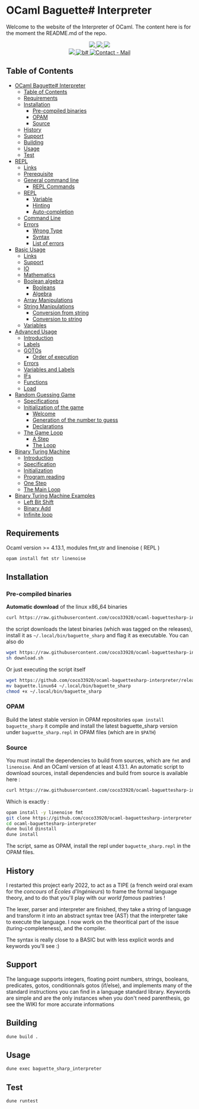 # OCaml Baguette# Interpreter
Welcome to the website of the Interpreter of OCaml.
The content here is for the moment the README.md of the repo.

<div align="center">
<a href="https://github.com/coco33920/ocaml-baguettesharp-interpreter">
<img src="https://img.shields.io/static/v1?label=coco33920&message=ocaml-baguettesharp-interpreter&color=55cdfc&logo=github&style=for-the-badge">
</a>
<a href="https://github.com/coco33920/ocaml-baguettesharp-interpreter/releases">
<img src="https://img.shields.io/github/release/coco33920/ocaml-baguettesharp-interpreter?include_prereleases=&sort=semver&color=55cdfc&style=for-the-badge">
</a>
<a href="https://github.com/coco33920/ocaml-baguettesharp-interpreter/blob/master/LICENCE">
<img src="https://img.shields.io/badge/License-MIT-55cdfc?style=for-the-badge">
</a>
<br>
<a href="https://github.com/coco33920/ocaml-baguettesharp-interpreter/wiki">
<img src="https://img.shields.io/badge/view-Wiki-f7a8d8?style=for-the-badge">
</a>
<a href="https://www.baguettesharp.fr">
    <img alt="b#" src="https://img.shields.io/badge/Website-Baguette%23-f7a8d8?style=for-the-badge">
  </a>
<a href="mailto:contact@baguettesharp.fr"><img src="https://img.shields.io/badge/Contact-Mail-f7a8d8?style=for-the-badge&logo=thunderbird&logoColor=f7a8d8" alt="Contact - Mail"></a>
</div>

## Table of Contents
- [OCaml Baguette# Interpreter](#ocaml-baguette-interpreter)
  - [Table of Contents](#table-of-contents)
  - [Requirements](#requirements)
  - [Installation](#installation)
    - [Pre-compiled binaries](#pre-compiled-binaries)
    - [OPAM](#opam)
    - [Source](#source)
  - [History](#history)
  - [Support](#support)
  - [Building](#building)
  - [Usage](#usage)
  - [Test](#test)
- [REPL](repl.md#repl)
  - [Links](repl.md#links)
  - [Prerequisite](repl.md#prerequisite)
  - [General command line](repl.md#general-command-line)
    - [REPL Commands](repl.md#repl-commands)
  - [REPL](repl.md#repl-1)
    - [Variable](repl.md#variable)
    - [Hinting](repl.md#hinting)
    - [Auto-completion](repl.md#auto-completion)
  - [Command Line](repl.md#command-line)
  - [Errors](repl.md#errors)
    - [Wrong Type](repl.md#wrong-type)
    - [Syntax](repl.md#syntax)
    - [List of errors](repl.md#list-of-errors)
- [Basic Usage](basic.md/#basic-usage)
  - [Links](basic.md/#links)
  - [Support](basic.md#support)
  - [IO](basic.md#io)
  - [Mathematics](basic.md#mathematics)
  - [Boolean algebra](basic.md#boolean-algebra)
    - [Booleans](basic.md#booleans)
    - [Algebra](basic.md#algebra)
  - [Array Manipulations](basic.md#array-manipulations)
  - [String Manipulations](basic.md#string-manipulations)
    - [Conversion from string](basic.md#conversion-from-string)
    - [Conversion to string](basic.md#conversion-to-string)
  - [Variables](basic.md#variables)
- [Advanced Usage](advanced.md#advanced-usage)
  - [Introduction](advanced.md#introduction)
  - [Labels](advanced.md#labels)
  - [GOTOs](advanced.md#gotos)
    - [Order of execution](advanced.md#order-of-execution)
  - [Errors](advanced.md#errors)
  - [Variables and Labels](advanced.md#variables-and-labels)
  - [IFs](advanced.md#ifs)
  - [Functions](advanced.md#functions)
  - [Load](advanced.md#load)
- [Random Guessing Game](random.md#random-guessing-game)
  - [Specifications](random.md#specifications)
  - [Initialization of the game](random.md#initialization-of-the-game)
    - [Welcome](random.md#welcome)
    - [Generation of the number to guess](random.md#generation-of-the-number-to-guess)
    - [Declarations](random.md#declarations)
  - [The Game Loop](random.md#the-game-loop)
    - [A Step](random.md#a-step)
    - [The Loop](random.md#the-loop)
-  [Binary Turing Machine](turing.md#binary-turing-machine)
   - [Introduction](turing.md#introduction)
   - [Specification](turing.md#specification)
   - [Initialization](turing.md#initialization)
   - [Program reading](turing.md#program-reading)
   - [One Step](turing.md#one-step)
   - [The Main Loop](turing.md#the-main-loop)
- [Binary Turing Machine Examples](turing.md#examples)
  - [Left Bit Shift](turing.md#left-bit-shift)
  - [Binary Add](turing.md#binary-add)
  - [Infinite loop](turing.md#infinite-loop)

## Requirements
Ocaml version >= 4.13.1, modules fmt,str and linenoise ( REPL )

```sh
opam install fmt str linenoise
```
## Installation

### Pre-compiled binaries
**Automatic download** of the linux x86_64 binaries
```bash
curl https://raw.githubusercontent.com/coco33920/ocaml-baguettesharp-interpreter/master/download.sh | sh
```
the script downloads the latest binaries (which was tagged on the releases), install it as `~/.local/bin/baguette_sharp` 
and flag it as executable. You can also do
```bash
wget https://raw.githubusercontent.com/coco33920/ocaml-baguettesharp-interpreter/master/download.sh
sh download.sh
```
Or just executing the script itself
```bash
wget https://github.com/coco33920/ocaml-baguettesharp-interpreter/releases/latest/download/baguette.linux64
mv baguette.linux64 ~/.local/bin/baguette_sharp
chmod +x ~/.local/bin/baguette_sharp
```

### OPAM
Build the latest stable version in OPAM repositories `opam install baguette_sharp` it compile and install the latest
baguette_sharp version under `baguette_sharp.repl` in OPAM files (which are in `$PATH`)

### Source
You must install the dependencies to build from sources, which are `fmt` and `linenoise`. And an OCaml version of at least 4.13.1.
An automatic script to download sources, install dependencies and build from source is available here :
```bash
curl https://raw.githubusercontent.com/coco33920/ocaml-baguettesharp-interpreter/master/automatic.sh | sh
```
Which is exactly :
```bash
opam install -y linenoise fmt
git clone https://github.com/coco33920/ocaml-baguettesharp-interpreter
cd ocaml-baguettesharp-interpreter
dune build @install
dune install
```
The script, same as OPAM, install the repl under `baguette_sharp.repl` in the OPAM files.

## History 

I restarted this project early 2022, to act as a TIPE (a french weird oral exam for the _concours_ of _Écoles d'Ingénieurs_) to frame the formal language theory, and to do that you'll play with our _world famous_ pastries !

The lexer, parser and interpreter are finished, they take a string of language and transform it into an abstract syntax tree (AST) that the interpreter take to execute the language. I now work on the theoritical part of the issue (turing-completeness), and the compiler.

The syntax is really close to a BASIC but with less explicit words and keywords you'll see :)

## Support

The language supports integers, floating point numbers, strings, booleans, predicates, gotos, conditionnals gotos (if/else), 
and implements many of the standard instructions you can find in a language standard library.
Keywords are simple and are the only instances when you don't need parenthesis, go see the WIKI for more accurate informations

## Building

```sh
dune build .
```

## Usage

```sh
dune exec baguette_sharp_interpreter
```

## Test

```sh
dune runtest
```